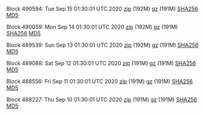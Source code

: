 Block 490594: Tue Sep 15 01:30:01 UTC 2020 [zip](https://files.01coin.io/mainnet/2020-09-15/bootstrap.dat.zip) (192M) [gz](https://files.01coin.io/mainnet/2020-09-15/bootstrap.dat.tar.gz) (191M) [SHA256](https://files.01coin.io/mainnet/2020-09-15/sha256.txt) [MD5](https://files.01coin.io/mainnet/2020-09-15/md5.txt)

Block 490059: Mon Sep 14 01:30:01 UTC 2020 [zip](https://files.01coin.io/mainnet/2020-09-14/bootstrap.dat.zip) (192M) [gz](https://files.01coin.io/mainnet/2020-09-14/bootstrap.dat.tar.gz) (191M) [SHA256](https://files.01coin.io/mainnet/2020-09-14/sha256.txt) [MD5](https://files.01coin.io/mainnet/2020-09-14/md5.txt)

Block 489539: Sun Sep 13 01:30:01 UTC 2020 [zip](https://files.01coin.io/mainnet/2020-09-13/bootstrap.dat.zip) (192M) [gz](https://files.01coin.io/mainnet/2020-09-13/bootstrap.dat.tar.gz) (191M) [SHA256](https://files.01coin.io/mainnet/2020-09-13/sha256.txt) [MD5](https://files.01coin.io/mainnet/2020-09-13/md5.txt)

Block 489088: Sat Sep 12 01:30:01 UTC 2020 [zip](https://files.01coin.io/mainnet/2020-09-12/bootstrap.dat.zip) (191M) [gz](https://files.01coin.io/mainnet/2020-09-12/bootstrap.dat.tar.gz) (191M) [SHA256](https://files.01coin.io/mainnet/2020-09-12/sha256.txt) [MD5](https://files.01coin.io/mainnet/2020-09-12/md5.txt)

Block 488556: Fri Sep 11 01:30:01 UTC 2020 [zip](https://files.01coin.io/mainnet/2020-09-11/bootstrap.dat.zip) (191M) [gz](https://files.01coin.io/mainnet/2020-09-11/bootstrap.dat.tar.gz) (191M) [SHA256](https://files.01coin.io/mainnet/2020-09-11/sha256.txt) [MD5](https://files.01coin.io/mainnet/2020-09-11/md5.txt)

Block 488227: Thu Sep 10 01:30:01 UTC 2020 [zip](https://files.01coin.io/mainnet/2020-09-10/bootstrap.dat.zip) (191M) [gz](https://files.01coin.io/mainnet/2020-09-10/bootstrap.dat.tar.gz) (191M) [SHA256](https://files.01coin.io/mainnet/2020-09-10/sha256.txt) [MD5](https://files.01coin.io/mainnet/2020-09-10/md5.txt)
